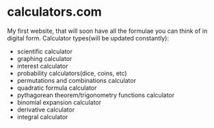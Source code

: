 # calculators.com
My first website, that will soon have all the formulae you can think of in digital form.
Calculator types(will be updated constantly):
- scientific calculator
- graphing calculator
- interest calculator
- probability calculators(dice, coins, etc)
- permutations and combinations calculator
- quadratic formula calculator
- pythagorean theorem/trigonometry functions calculator
- binomial expansion calculator
- derivative calculator
- integral calculator
